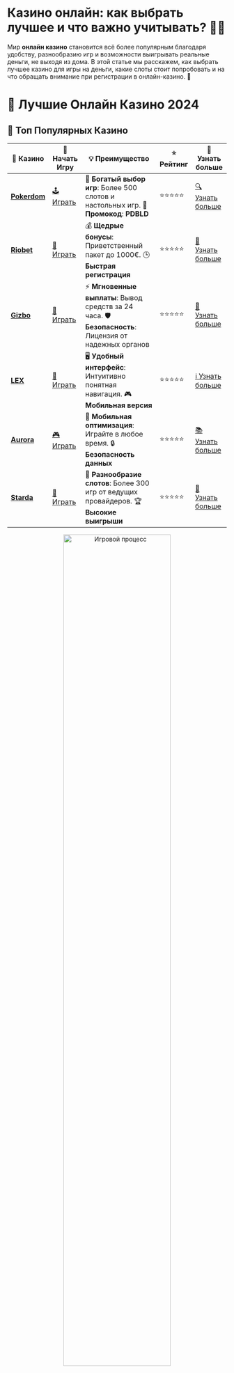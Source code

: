 # **Казино онлайн: как выбрать лучшее и что важно учитывать? 🎰💸**

Мир **онлайн казино** становится всё более популярным благодаря удобству, разнообразию игр и возможности выигрывать реальные деньги, не выходя из дома. В этой статье мы расскажем, как выбрать лучшее казино для игры на деньги, какие слоты стоит попробовать и на что обращать внимание при регистрации в онлайн-казино. 🚀

# 🎰 Лучшие Онлайн Казино 2024

## 🌟 Топ Популярных Казино

| 🎲 **Казино** | 🔗 **Начать Игру** | 💡 **Преимущество** | ⭐ **Рейтинг** | 🔗 **Узнать больше** |
|--------------|---------------------|---------------------|----------------|----------------------|
| [**Pokerdom**](https://brandplay.link/4k77v2yx) | [🕹️ Играть](https://brandplay.link/4k77v2yx) | 🎉 **Богатый выбор игр**: Более 500 слотов и настольных игр. 🎁 **Промокод**: **PDBLD** | ⭐⭐⭐⭐⭐ | [🔍 Узнать больше](https://brandplay.link/4k77v2yx) |
| [**Riobet**](https://brandplay.link/7xBLTPyj) | [🎰 Играть](https://brandplay.link/7xBLTPyj) | 💰 **Щедрые бонусы**: Приветственный пакет до 1000€. 🕒 **Быстрая регистрация** | ⭐⭐⭐⭐⭐ | [📖 Узнать больше](https://brandplay.link/7xBLTPyj) |
| [**Gizbo**](https://brandplay.link/bprXw4YV) | [🎲 Играть](https://brandplay.link/bprXw4YV) | ⚡ **Мгновенные выплаты**: Вывод средств за 24 часа. 🛡️ **Безопасность**: Лицензия от надежных органов | ⭐⭐⭐⭐⭐ | [📝 Узнать больше](https://brandplay.link/bprXw4YV) |
| [**LEX**](https://brandplay.link/zW4hdDFV) | [🤑 Играть](https://brandplay.link/zW4hdDFV) | 🖥️ **Удобный интерфейс**: Интуитивно понятная навигация. 🎮 **Мобильная версия** | ⭐⭐⭐⭐⭐ | [ℹ️ Узнать больше](https://brandplay.link/zW4hdDFV) |
| [**Aurora**](https://10trafic-stat2.com/click/668546556bcc6313411604bd/6766/13032/subaccount) | [🎮 Играть](https://10trafic-stat2.com/click/668546556bcc6313411604bd/6766/13032/subaccount) | 📱 **Мобильная оптимизация**: Играйте в любое время. 🔒 **Безопасность данных** | ⭐⭐⭐⭐⭐ | [📚 Узнать больше](https://10trafic-stat2.com/click/668546556bcc6313411604bd/6766/13032/subaccount) |
| [**Starda**](https://brandplay.link/fB7xwRFL) | [🎯 Играть](https://brandplay.link/fB7xwRFL) | 🎰 **Разнообразие слотов**: Более 300 игр от ведущих провайдеров. 🏆 **Высокие выигрыши** | ⭐⭐⭐⭐⭐ | [🔎 Узнать больше](https://brandplay.link/fB7xwRFL) |

<div align="center">
    <img src="https://i.pinimg.com/originals/87/9e/b9/879eb9354dd0699582408b68f2e253b2.gif" alt="Игровой процесс" width="70%">
</div>

## 💎 Лучшие Бонусы и Акции

| 🎲 **Казино** | 🔗 **Начать Игру** | 💡 **Преимущество** | ⭐ **Рейтинг** | 🔗 **Узнать больше** |
|--------------|---------------------|---------------------|----------------|----------------------|
| [**Kometa**](https://brandplay.link/8ZymQJV8) | [🎰 Играть](https://brandplay.link/8ZymQJV8) | 🎁 **Эксклюзивные бонусы**: Регулярные акции и промо. 🔄 **Программы лояльности** | ⭐⭐⭐⭐☆ | [🔍 Узнать больше](https://brandplay.link/8ZymQJV8) |
| [**R7**](https://brandplay.link/bMd3Yjsw) | [🕹️ Играть](https://brandplay.link/bMd3Yjsw) | 🕒 **Круглосуточная поддержка**: Всегда на связи. 💸 **Высокие лимиты** | ⭐⭐⭐⭐☆ | [📖 Узнать больше](https://brandplay.link/bMd3Yjsw) |
| [**7K**](https://brandplay.link/BvQyFShp) | [🎲 Играть](https://brandplay.link/BvQyFShp) | 🌟 **Эксклюзивные бонусы**: Только для VIP игроков. 🎉 **Сезонные акции** | ⭐⭐⭐⭐☆ | [📝 Узнать больше](https://brandplay.link/BvQyFShp) |
| [**Kent**](https://brandplay.link/Fv2WP3js) | [🤑 Играть](https://brandplay.link/Fv2WP3js) | 📈 **Высокий RTP**: Более 98%. 💼 **Профессиональная поддержка** | ⭐⭐⭐⭐☆ | [ℹ️ Узнать больше](https://brandplay.link/Fv2WP3js) |
| [**1Xslots**](https://brandplay.link/hSB1khtr) | [🎮 Играть](https://brandplay.link/hSB1khtr) | 🎉 **Множество акций**: Еженедельные бонусы и турниры. 🛡️ **Безопасность** | ⭐⭐⭐⭐☆ | [📚 Узнать больше](https://brandplay.link/hSB1khtr) |
| [**Gama**](https://brandplay.link/j6NMKsDz) | [🎯 Играть](https://brandplay.link/j6NMKsDz) | 🔍 **Интуитивный интерфейс**: Легкость использования. 🏅 **Престижные турниры** | ⭐⭐⭐⭐☆ | [🔎 Узнать больше](https://brandplay.link/j6NMKsDz) |

<div align="center">
    <img src="https://i.pinimg.com/originals/87/9e/b9/879eb9354dd0699582408b68f2e253b2.gif" alt="Игровой процесс" width="70%">
</div>

## 🚀 Быстрые Выигрыши и Поддержка

| 🎲 **Казино** | 🔗 **Начать Игру** | 💡 **Преимущество** | ⭐ **Рейтинг** | 🔗 **Узнать больше** |
|--------------|---------------------|---------------------|----------------|----------------------|
| [**Onion**](https://brandplay.link/zBGRVpQ9) | [🎰 Играть](https://brandplay.link/zBGRVpQ9) | 🤑 **Низкие ставки**: Идеально для начинающих. 🔄 **Быстрые выводы** | ⭐⭐⭐⭐☆ | [🔍 Узнать больше](https://brandplay.link/zBGRVpQ9) |
| [**Чемпион**](https://temon-gter.cfd/go/lRq?p80412p304504pcc44t17455) | [🕹️ Играть](https://temon-gter.cfd/go/lRq?p80412p304504pcc44t17455) | 🏅 **Лояльная программа**: Награды за активность. 🎁 **Ежемесячные бонусы** | ⭐⭐⭐⭐☆ | [📖 Узнать больше](https://temon-gter.cfd/go/lRq?p80412p304504pcc44t17455) |
| [**Vavada**](https://vavadapartner.pro/?promo=ea5c9275-6854-4505-94fc-95ab18221945-linkb2) | [🎲 Играть](https://vavadapartner.pro/?promo=ea5c9275-6854-4505-94fc-95ab18221945-linkb2) | 🚀 **Быстрая регистрация**: Начните играть мгновенно. 🔐 **Безопасные транзакции** | ⭐⭐⭐⭐☆ | [📝 Узнать больше](https://vavadapartner.pro/?promo=ea5c9275-6854-4505-94fc-95ab18221945-linkb2) |
| [**Friends**](https://gofriends.kim/linkb2) | [🤑 Играть](https://gofriends.kim/linkb2) | 🤝 **Социальные игры**: Играйте с друзьями. 🌐 **Мультиплатформенность** | ⭐⭐⭐⭐☆ | [ℹ️ Узнать больше](https://gofriends.kim/linkb2) |
| [**1WIN**](https://brandplay.link/smXVpBbG) | [🎮 Играть](https://brandplay.link/smXVpBbG) | 🏆 **Спортивные ставки**: Широкий выбор видов спорта. 💵 **Высокие коэффициенты** | ⭐⭐⭐⭐☆ | [📚 Узнать больше](https://brandplay.link/smXVpBbG) |
| [**Drip**](https://drp-ircp01.com/c07e6a3db) | [🎯 Играть](https://drp-ircp01.com/c07e6a3db) | 🌐 **Инновационные игры**: Новейшие игровые технологии. 🛡️ **Высокая безопасность** | ⭐⭐⭐⭐☆ | [🔎 Узнать больше](https://drp-ircp01.com/c07e6a3db) |
| [**JoyCasino**](https://rpc30.call2me.pro/?/ru/registration?apkpop=0&partner=p24970p3291217pc98f) | [🎰 Играть](https://rpc30.call2me.pro/?/ru/registration?apkpop=0&partner=p24970p3291217pc98f) | 🎁 **Приятные бонусы**: Ежедневные акции и подарки. 🕹️ **Разнообразие игр** | ⭐⭐⭐⭐☆ | [🔍 Узнать больше](https://rpc30.call2me.pro/?/ru/registration?apkpop=0&partner=p24970p3291217pc98f) |

<div align="center">
    <img src="https://i.pinimg.com/originals/87/9e/b9/879eb9354dd0699582408b68f2e253b2.gif" alt="Игровой процесс" width="70%">
</div>
---

✨ **Выбирайте лучшее казино для себя и наслаждайтесь игрой! Удачи!** ✨
![Казино онлайн](https://i.pinimg.com/originals/a9/29/6e/a9296ea1cf6a7c20a985e593451f0323.png)

## Почему стоит выбрать **казино онлайн**? 🌐

**Онлайн казино** предлагают игрокам уникальные возможности для развлечений и выигрышей. Играя в **казино онлайн**, вы получаете доступ к множеству азартных игр, включая слоты, настольные игры, покер и рулетку. Все это прямо у вас дома или на мобильном устройстве.

### Преимущества игры в **онлайн казино** 🎮

1. **Удобство и доступность** 🏠  
   Онлайн-казино доступно в любое время и в любом месте. Вам нужно только устройство с доступом в интернет, и вы можете наслаждаться любимыми играми в любое удобное время.

2. **Большой выбор игр** 🎰  
   В **онлайн казино** представлены тысячи игр, включая слоты, настольные игры, видеопокер и даже live-игры с реальными дилерами. В выборе игр каждый игрок найдет что-то по своему вкусу.

3. **Акции и бонусы** 🎁  
   Большинство онлайн-казино предлагают привлекательные бонусы и акции для новых игроков, такие как бонусы за регистрацию, фриспины и бонусы на первый депозит. Это отличная возможность начать игру с дополнительным капиталом.

4. **Безопасность и честность** 🔒  
   Лицензированные онлайн-казино используют надежные системы безопасности для защиты данных игроков и обеспечивают честность игр с помощью генератора случайных чисел (RNG).

## Как выбрать лучшее **казино онлайн**? 🧐

### 1. **Проверьте наличие лицензии** 🏅

Перед тем как начать игру, убедитесь, что выбранное вами казино имеет лицензию. Лицензированные **казино онлайн** работают в соответствии с международными стандартами, что гарантирует безопасность и честность игр.

### 2. **Выбор надежных провайдеров игр** 🎮

Выбирайте онлайн-казино, которое сотрудничает с известными провайдерами, такими как **NetEnt**, **Microgaming**, **Pragmatic Play** и другими. Эти компании создают качественные игры с высоким RTP и честными выплатами.

### 3. **Методы пополнения и вывода средств** 💳

Убедитесь, что выбранное казино предлагает удобные и безопасные способы пополнения счета и вывода средств. Большинство онлайн-казино поддерживают платежные системы, такие как **Visa**, **Mastercard**, **PayPal**, а также криптовалюты.

### 4. **Отзывы игроков** 📝

Обратите внимание на отзывы других игроков о казино. Это поможет вам узнать, насколько надежно казино, а также какие проблемы могут возникнуть при выводе средств или в процессе игры.

## Как начать играть в **онлайн казино**? 🎯

### 1. **Регистрация в казино** 🏠

Чтобы начать играть, вам нужно зарегистрироваться в выбранном казино. Процесс регистрации обычно прост и требует указания вашего имени, адреса электронной почты и других личных данных.

### 2. **Пополнение счета и выбор игры** 💸

После регистрации пополните свой счет удобным для вас способом. Затем выберите игру, которая вам нравится — будь то слот, рулетка или покер.

### 3. **Использование бонусов** 🎁

Не забывайте про бонусы, которые предлагает казино! Бонусы на депозит, фриспины и другие акции помогут вам увеличить свой банкролл и повысить шансы на успех.

### 4. **Играть с ответственностью** 🧠

Когда начинаете играть в **онлайн казино**, важно контролировать свои ставки и устанавливать лимиты на депозиты. Ответственная игра — залог безопасного и приятного времяпрепровождения.

## Советы по игре в **онлайн казино** 📝

### 1. **Выбирайте игры с высоким RTP** 📊

RTP (Return to Player) — это показатель, который отображает процент возврата игроку от всех сделанных ставок. Чем выше RTP, тем выше шанс на выигрыш. Выбирайте слоты с RTP 95% и выше для большего шанса на успех.

### 2. **Пробуйте играть на демо-режиме** 🎮

Если вы не уверены в своих силах, начните с демо-версий игр. Это позволит вам познакомиться с игрой, не рискуя реальными деньгами.

### 3. **Не гонитесь за проигрышами** 🛑

Если у вас не складывается удачно, не пытайтесь отыграться, увеличивая ставки. Сделайте паузу и вернитесь к игре позже с более спокойной головой.

### 4. **Используйте бонусы для новичков** 🎁

Не упустите возможность использовать бонусы, которые казино предоставляет новым игрокам. Эти бонусы могут существенно увеличить ваш депозит и дать дополнительные шансы на выигрыш.

## Заключение: почему стоит играть в **казино онлайн**? 🎰💸

**Онлайн казино** предлагают невероятные возможности для развлечений и выигрышей. Множество слотов, настольных игр и бонусных функций делают игру увлекательной, а лицензионные казино гарантируют безопасность и честность. Если вы хотите испытать удачу и насладиться качественным азартным досугом, **онлайн казино** — отличное место для начала! 🎯🍀
